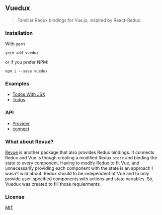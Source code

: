 ## Vuedux
> Familiar Redux bindings for Vue.js, inspired by React-Redux.

### Installation
With yarn
```
yarn add vuedux
```
or if you prefer NPM:
```
npm i --save vuedux
```

### Examples
* [Todos With JSX](examples/todos-jsx)
* [Todos](examples/todos)

### API
* [Provider](docs/api.md#provider)
* [connect](docs/api.md#connect)

### What about Revue?
[Revue](https://github.com/revue/revue) is another package that also provides Redux bindings. It connects Redux and Vue is though creating a modified Redux `store` and binding the state to every component. Having to modify Redux to fit Vue, and unnecessarily providing each component with the state is an approach I wasn't wild about. Redux should to be independent of Vue and to only provide user-specified components with actions and state variables. So, Vuedux was created to fill those requierments.

### License
[MIT](https://opensource.org/licenses/MIT)

